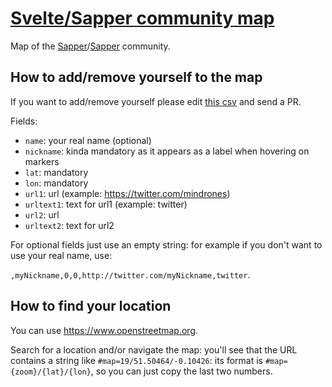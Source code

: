 # [Svelte/Sapper community map](https://mindrones.github.io/svelte-sapper-community/)

Map of the [Sapper](https://svelte.technology)/[Sapper](https://sapper.svelte.technology) community.

## How to add/remove yourself to the map

If you want to add/remove yourself please edit [this csv](https://github.com/mindrones/svelte-sapper-community/blob/gh-pages/community.csv) and send a PR.

Fields:
- `name`: your real name (optional)
- `nickname`: kinda mandatory as it appears as a label when hovering on markers
- `lat`: mandatory
- `lon`: mandatory
- `url1`: url (example: https://twitter.com/mindrones)
- `urltext1`: text for url1 (example: twitter)
- `url2`: url
- `urltext2`: text for url2

For optional fields just use an empty string: for example if you don't want to use your real name, use:

`,myNickname,0,0,http://twitter.com/myNickname,twitter`.

## How to find your location

You can use https://www.openstreetmap.org.

Search for a location and/or navigate the map: you'll see that the URL contains a string like `#map=19/51.50464/-0.10426`: its format is `#map={zoom}/{lat}/{lon}`, so you can just copy the last two numbers.
